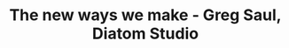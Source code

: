 ---
title: "The new ways we make - Greg Saul, Diatom Studio"
layout: single-event
category: events
published: true
permalink: /events/thenewways-gregsaul/
excerpt: "THE NEW WAYS WE MAKE is a forthcoming lecture series on digital fabrication and design with the support of Irish Design 2015."
hours: "25th of March 6pm"
description: "THE NEW WAYS WE MAKE is a forthcoming lecture series on digital fabrication and design with the support of Irish Design 2015. 25th of March 6pm"
fee: "Free event"
slug: thenewways-gregsaul
soon: true
past: false
imageurl: /events/thenewways-gregsaul.jpg
imagedisplay: false
imagetitle: 
imagecredits: ""
imageoriginal:
---